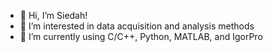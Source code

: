 - 👋 Hi, I’m Siedah!
- 👀 I’m interested in data acquisition and analysis methods
- 🌱 I’m currently using C/C++, Python, MATLAB, and IgorPro

<!---
Siedahh/Siedahh is a ✨ special ✨ repository because its `README.md` (this file) appears on your GitHub profile.
You can click the Preview link to take a look at your changes.
--->
